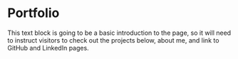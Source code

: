 # Portfolio

This text block is going to be a basic introduction to the page, so it will need to instruct visitors to check out the projects below, about me, and link to GitHub and LinkedIn pages.



